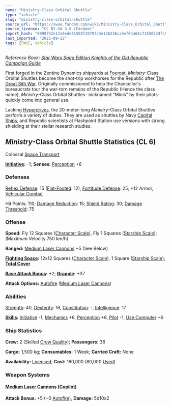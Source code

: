 ```yaml
---
name: "Ministry-Class Orbital Shuttle"
type: "vehicle"
slug: "ministry-class-orbital-shuttle"
source_url: "https://swse.fandom.com/wiki/Ministry-Class_Orbital_Shuttle"
source_license: "CC BY-SA 3.0 (Fandom)"
import_hash: "0098752e12a8ede81550f2879fc3e136236ca5ef64a68c71550524fc918d3a20"
last_imported: "2025-09-12"
tags: [SWSE, Vehicle]
---
```

*Reference Book: [Star Wars Saga Edition Knights of the Old Republic Campaign Guide](https://swse.fandom.com/wiki/Star_Wars_Saga_Edition_Knights_of_the_Old_Republic_Campaign_Guide)*

First forged in the Zentine Dynamics shipyards at [Foerost](https://swse.fandom.com/wiki/Foerost), *Ministry*-Class Orbital Shuttles become the shot-trip workhorses for the Republic after [The Great Sith War](https://swse.fandom.com/wiki/The_Great_Sith_War). Originally commissioned to help the Chancellor's bureaucrats tour the war-torn remains of the Republic (Hence the class name), *Ministry*-Class Orbital Shuttles- nicknamed "Minis" by their pilots- quickly come into general use.

Lacking [Hyperdrives](https://swse.fandom.com/wiki/Hyperdrive), the 20-meter-long *Ministry*-Class Orbital Shuttles perform a variety of duties. They are used as shuttles by Navy [Capital Ships](https://swse.fandom.com/wiki/Capital_Ships), and Republic scientists at Flashpoint Station use versions with strong shielding at their stellar research studies.

## *Ministry*-Class Orbital Shuttle Statistics (CL 6)
Colossal [Space Transport](https://swse.fandom.com/wiki/Space_Transport)

**[Initiative](https://swse.fandom.com/wiki/Initiative):** -1; **Senses:** [Perception](https://swse.fandom.com/wiki/Perception) +6
### Defenses
[Reflex Defense](https://swse.fandom.com/wiki/Reflex_Defense_(Vehicles)): 15 ([Flat-Footed](https://swse.fandom.com/wiki/Flat-Footed): 12), [Fortitude Defense](https://swse.fandom.com/wiki/Fortitude_Defense_(Vehicles)): 25; +12 Armor, [Vehicular Combat](https://swse.fandom.com/wiki/Vehicular_Combat)

Hit Points: 110; [Damage Reduction](https://swse.fandom.com/wiki/Damage_Reduction): 15; [Shield Rating](https://swse.fandom.com/wiki/Shield_Rating): 30; [Damage Threshold](https://swse.fandom.com/wiki/Damage_Threshold_(Vehicles)): 75
### Offense
**Speed:** Fly 12 Squares ([Character Scale](https://swse.fandom.com/wiki/Character_Scale)), Fly 1 Squares ([Starship Scale](https://swse.fandom.com/wiki/Starship_Scale)); (Maximum Velocity 750 km/h)

**Ranged:** [Medium Laser Cannons](https://swse.fandom.com/wiki/Medium_Laser_Cannons) +5 (See Below)

**[Fighting Space](https://swse.fandom.com/wiki/Fighting_Space):** 12x12 Squares ([Character Scale](https://swse.fandom.com/wiki/Character_Scale)), 1 Square ([Starship Scale](https://swse.fandom.com/wiki/Starship_Scale)); **[Total Cover](https://swse.fandom.com/wiki/Total_Cover)**

**[Base Attack Bonus](https://swse.fandom.com/wiki/Base_Attack_Bonus):** +2; **[Grapple](https://swse.fandom.com/wiki/Grapple):** +37

**Attack Options:** [Autofire](https://swse.fandom.com/wiki/Autofire_(Vehicle_Combat)) ([Medium Laser Cannons](https://swse.fandom.com/wiki/Medium_Laser_Cannons))
### Abilities
[Strength](https://swse.fandom.com/wiki/Strength): 40, [Dexterity](https://swse.fandom.com/wiki/Dexterity): 16, [Constitution](https://swse.fandom.com/wiki/Constitution): -, [Intelligence](https://swse.fandom.com/wiki/Intelligence): 17

**[Skills](https://swse.fandom.com/wiki/Skills):** [Initiative](https://swse.fandom.com/wiki/Initiative) -1, [Mechanics](https://swse.fandom.com/wiki/Mechanics) +6, [Perception](https://swse.fandom.com/wiki/Perception) +6, [Pilot](https://swse.fandom.com/wiki/Pilot) -1, [Use Computer](https://swse.fandom.com/wiki/Use_Computer) +6
### Ship Statistics
**Crew:** 2 (Skilled [Crew Quality](https://swse.fandom.com/wiki/Crew_Quality)); **Passengers:** 36

**Cargo:** 1,500 kg; **Consumables:** 1 Week; **Carried Craft:** None

**Availability:** [Licensed](https://swse.fandom.com/wiki/Licensed); **Cost:** 160,000 (80,000 [Used](https://swse.fandom.com/wiki/Used))
### Weapon Systems
#### **[Medium Laser Cannons](https://swse.fandom.com/wiki/Medium_Laser_Cannons) ([Copilot](https://swse.fandom.com/wiki/Copilot))**
**Attack Bonus:** +5 (+0 [Autofire](https://swse.fandom.com/wiki/Autofire_(Vehicle_Combat))), **Damage:** 5d10x2